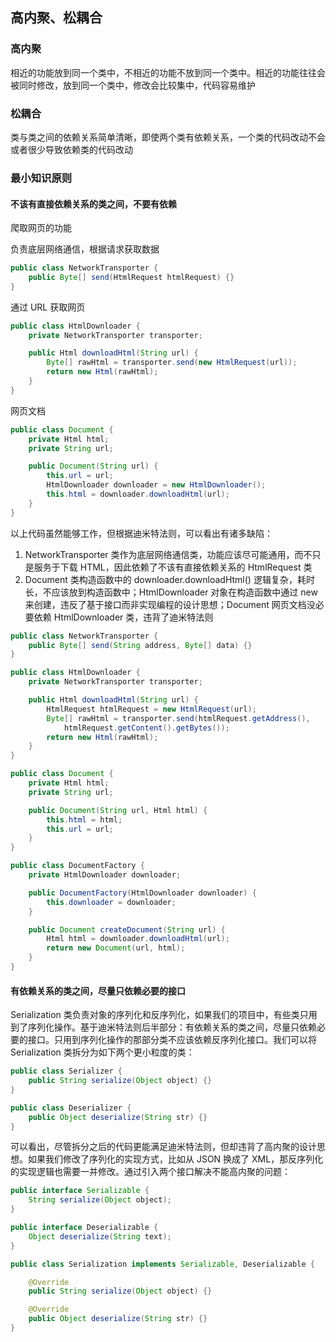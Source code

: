 ## 高内聚、松耦合

### 高内聚
相近的功能放到同一个类中，不相近的功能不放到同一个类中。相近的功能往往会被同时修改，放到同一个类中，修改会比较集中，代码容易维护

### 松耦合
类与类之间的依赖关系简单清晰，即使两个类有依赖关系，一个类的代码改动不会或者很少导致依赖类的代码改动

### 最小知识原则
#### 不该有直接依赖关系的类之间，不要有依赖

爬取网页的功能

负责底层网络通信，根据请求获取数据
```java
public class NetworkTransporter {
    public Byte[] send(HtmlRequest htmlRequest) {}
}
```

通过 URL 获取网页
```java
public class HtmlDownloader {
    private NetworkTransporter transporter;

    public Html downloadHtml(String url) {
        Byte[] rawHtml = transporter.send(new HtmlRequest(url));
        return new Html(rawHtml);
    }
}
```

网页文档
```java
public class Document {
    private Html html;
    private String url;

    public Document(String url) {
        this.url = url;
        HtmlDownloader downloader = new HtmlDownloader();
        this.html = downloader.downloadHtml(url);
    }
}
```

以上代码虽然能够工作，但根据迪米特法则，可以看出有诸多缺陷：
1. NetworkTransporter 类作为底层网络通信类，功能应该尽可能通用，而不只是服务于下载 HTML，因此依赖了不该有直接依赖关系的 HtmlRequest 类
2. Document 类构造函数中的 downloader.downloadHtml() 逻辑复杂，耗时长，不应该放到构造函数中；HtmlDownloader 对象在构造函数中通过 new 来创建，违反了基于接口而非实现编程的设计思想；Document 网页文档没必要依赖 HtmlDownloader 类，违背了迪米特法则

```java
public class NetworkTransporter {
    public Byte[] send(String address, Byte[] data) {}
}
```
```java
public class HtmlDownloader {
    private NetworkTransporter transporter;

    public Html downloadHtml(String url) {
        HtmlRequest htmlRequest = new HtmlRequest(url);
        Byte[] rawHtml = transporter.send(htmlRequest.getAddress(),
            htmlRequest.getContent().getBytes());
        return new Html(rawHtml);
    }
}
```
```java
public class Document {
    private Html html;
    private String url;

    public Document(String url, Html html) {
        this.html = html;
        this.url = url;
    }
}

public class DocumentFactory {
    private HtmlDownloader downloader;

    public DocumentFactory(HtmlDownloader downloader) {
        this.downloader = downloader;
    }

    public Document createDocument(String url) {
        Html html = downloader.downloadHtml(url);
        return new Document(url, html);
    }
}
```

#### 有依赖关系的类之间，尽量只依赖必要的接口
Serialization 类负责对象的序列化和反序列化，如果我们的项目中，有些类只用到了序列化操作。基于迪米特法则后半部分：有依赖关系的类之间，尽量只依赖必要的接口。只用到序列化操作的那部分类不应该依赖反序列化接口。我们可以将 Serialization 类拆分为如下两个更小粒度的类：
```java
public class Serializer {
    public String serialize(Object object) {}
}

public class Deserializer {
    public Object deserialize(String str) {}
}
```

可以看出，尽管拆分之后的代码更能满足迪米特法则，但却违背了高内聚的设计思想。如果我们修改了序列化的实现方式，比如从 JSON 换成了 XML，那反序列化的实现逻辑也需要一并修改。通过引入两个接口解决不能高内聚的问题：
```java
public interface Serializable {
    String serialize(Object object);
}

public interface Deserializable {
    Object deserialize(String text);
}
```
```java
public class Serialization implements Serializable, Deserializable {

    @Override
    public String serialize(Object object) {}

    @Override
    public Object deserialize(String str) {}
}
```





